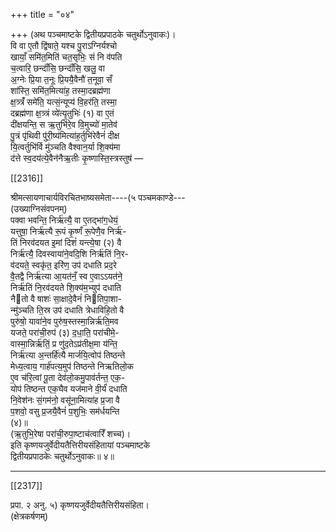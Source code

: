 +++
title = "०४"

+++
(अथ पञ्चमाष्टके द्वितीयप्रपाठके चतुर्थोऽनुवाकः)।  
वि वा ए॒तौ द्वि॑षाते॒ यश्च पु॒राऽग्निर्यश्चो  
खायाँ॒ समि॑त॒मिति॑ चत॒सृभिः॒ सं नि व॑पति  
च॒त्वारि॒ छन्दाँ॑सि॒ छन्दाँ॑सि॒ खलु॒ वा  
अ॒ग्नेः प्रि॒या त॒नूः प्रि॒ययै॒वैनौ॑ त॒नूवा॒ सँ  
शा॑स्ति॒ समि॑त॒मित्या॑ह॒ तस्मा॒दब्रह्म॑णा  
क्ष॒त्र्त्रंँ समे॑ति॒ यत्सं॒न्यूप्य॑ वि॒हर॑ति॒ तस्मा॒  
दब्रह्म॑णा क्ष॒त्र्त्रं व्ये॑त्यृ॒तुभिः॑ (१) वा ए॒तं  
दी॑क्षयन्ति॒ स ऋ॒तुभि॑रे॒व वि॒मुच्यो॑ मा॒तेव॑  
पु॒त्रं पृ॑थिवी पु॑री॒ष्य॑मित्या॑ह॒र्तुभि॑रेवैनं॑ दीक्ष  
यि॒त्वर्तुभि॑र्वि मु॑ञ्चति वैश्वान॒र्या शि॒क्य॑मा  
द॑त्ते स्व॒दय॑त्ये॒वैन॑नैऋ॒तीः कृ॒ष्णास्ति॒स्त्रस्तुष॑ —

[[2316]]

श्रीमत्सायणाचार्यविरचितभाष्यसमेता----(५ पञ्चमकाण्डे---  
(उख्याग्निसंवपनम्)  
पक्वा भवन्ति॒ निर्ऋ॑त्यै॒ वा ए॒तद्भा॑ग॒धेयं॒  
यत्तुषा॒ निर्ऋ॑त्यै रू॒पं कृ॒ष्णँ रू॒पेणै॒व निर्ऋ॑-  
तिं निरव॑दयत इ॒मां दिशं॑ यन्त्ये॒षा (२) वै  
निर्ऋ॑त्यै॒ दिवस्वाया॑ने॒वदि॒शि निर्ऋ॑तिं नि॒र-  
व॑दयते॒ स्वकृ॑त॒ इरि॑ण॒ उप॑ दधाति प्रद॒रे  
वै॒तद्वै निर्ऋ॑त्या आ॒यत॑नँ॒ स्व ए॒वाऽऽयत॑ने॒  
निर्ऋ॑तिं नि॒रव॑दयते शि॒क्य॑म॒भ्युप॑ दधाति  
नैतो वै षाशः॑ सा॒क्षादे॒वैनं॑ नितिपा॒शा-  
न्मु॑ञ्चति ति॒स्र उप॑ दधाति त्रेधाविहि॒तो वै  
पुरु॑षो॒ यावा॑ने॒व पुरु॑ष॒स्तस्मा॒न्निर्ऋ॑ति॒मव  
यजते॒ परा॑ची॒रुप॑ (३) द॒धा॒ति॒ परा॑चीमे॒-  
वास्मा॒न्निर्ऋ॑तिं॒ प्र णु॑द॒तेऽप्र॑तीक्ष॒मा य॑न्ति॒  
निर्ऋ॑त्या अ॒न्तर्हि॑त्यै मार्जयि॒त्वोप॑ तिष्ठन्ते  
मेध्य॒त्वाय॒ गार्ह॑पत्य॒मुप॑ तिष्ठन्ते निऋतिलो॒क  
ए॒व च॑रि॒त्वां पू॒ता देव॑लो॒कमु॒पाव॑र्तन्त॒ एक॒-  
योप॑ तिष्ठन्त एक॒घैव यज॑माने वी॒र्यं॑ दधाति  
नि॒वेश॑नः सं॒गम॑नो॒ वसू॑ना॒मित्या॑ह प्र॒जा वै  
प॒शवो॒ वसु प्र॒जयै॒वैनं॑ प॒शुभिः॒ सम॑र्धयन्ति  
(४)॥  
(ऋ॒तुभि॒रेषा परा॑ची॒रुपा॒ष्टाच॑त्वारिँ शच्च)।  
इति कृष्णयजुर्वेदीयतैत्तिरीयसंहितायां पञ्चमाष्टके  
द्वितीयप्रपाठकेः चतुर्थोऽनुवाकः॥ ४॥
___________

[[2317]]

प्रपा. २ अनु. ५) कृष्णयजुर्वेदीयतैत्तिरीयसंहिता।  
(क्षेत्रकर्षणम्)  
